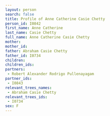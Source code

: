 ```yaml
---
layout: person
search: false
title: Profile of Anne Catherine Casie Chetty
person_id: I0842
first_name: Anne Catherine
last_name: Casie Chetty
full_name: Anne Catherine Casie Chetty
mother: 
mother_id: 
father: Abraham Casie Chetty
father_id: I0734
children:
children_ids:
partners:
 - Robert Alexander Rodrigo Pullenayagam
partner_ids:
 - I0843
relevant_trees_names:
 - Abraham Casie Chetty
relevant_trees_ids:
 - I0734
sex: F
---
```


